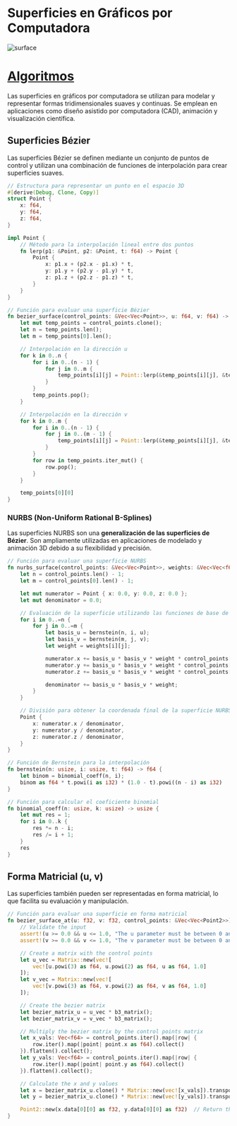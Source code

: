 # Superficies en Gráficos por Computadora

![surface](./assets/surface_example.png)

# [Algoritmos](./src/math/surface_eval.rs)

Las superficies en gráficos por computadora se utilizan para modelar y representar formas tridimensionales suaves y continuas. Se emplean en aplicaciones como diseño asistido por computadora (CAD), animación y visualización científica.

## Superficies Bézier

Las superficies Bézier se definen mediante un conjunto de puntos de control y utilizan una combinación de funciones de interpolación para crear superficies suaves.

```rust
// Estructura para representar un punto en el espacio 3D
#[derive(Debug, Clone, Copy)]
struct Point {
    x: f64,
    y: f64,
    z: f64,
}

impl Point {
    // Método para la interpolación lineal entre dos puntos
    fn lerp(p1: &Point, p2: &Point, t: f64) -> Point {
        Point {
            x: p1.x + (p2.x - p1.x) * t,
            y: p1.y + (p2.y - p1.y) * t,
            z: p1.z + (p2.z - p1.z) * t,
        }
    }
}

// Función para evaluar una superficie Bézier
fn bezier_surface(control_points: &Vec<Vec<Point>>, u: f64, v: f64) -> Point {
    let mut temp_points = control_points.clone();
    let n = temp_points.len();
    let m = temp_points[0].len();

    // Interpolación en la dirección u
    for k in 0..n {
        for i in 0..(n - 1) {
            for j in 0..m {
                temp_points[i][j] = Point::lerp(&temp_points[i][j], &temp_points[i + 1][j], u);
            }
        }
        temp_points.pop();
    }

    // Interpolación en la dirección v
    for k in 0..m {
        for i in 0..(n - 1) {
            for j in 0..(m - 1) {
                temp_points[i][j] = Point::lerp(&temp_points[i][j], &temp_points[i][j + 1], v);
            }
        }
        for row in temp_points.iter_mut() {
            row.pop();
        }
    }

    temp_points[0][0]
}
```

### NURBS (Non-Uniform Rational B-Splines)

Las superficies NURBS son una **generalización de las superficies de Bézier**. Son ampliamente utilizadas en aplicaciones de modelado y animación 3D debido a su flexibilidad y precisión.

```rust
// Función para evaluar una superficie NURBS
fn nurbs_surface(control_points: &Vec<Vec<Point>>, weights: &Vec<Vec<f64>>, u: f64, v: f64) -> Point {
    let n = control_points.len() - 1;
    let m = control_points[0].len() - 1;

    let mut numerator = Point { x: 0.0, y: 0.0, z: 0.0 };
    let mut denominator = 0.0;

    // Evaluación de la superficie utilizando las funciones de base de Bernstein
    for i in 0..=n {
        for j in 0..=m {
            let basis_u = bernstein(n, i, u);
            let basis_v = bernstein(m, j, v);
            let weight = weights[i][j];

            numerator.x += basis_u * basis_v * weight * control_points[i][j].x;
            numerator.y += basis_u * basis_v * weight * control_points[i][j].y;
            numerator.z += basis_u * basis_v * weight * control_points[i][j].z;

            denominator += basis_u * basis_v * weight;
        }
    }

    // División para obtener la coordenada final de la superficie NURBS
    Point {
        x: numerator.x / denominator,
        y: numerator.y / denominator,
        z: numerator.z / denominator,
    }
}

// Función de Bernstein para la interpolación
fn bernstein(n: usize, i: usize, t: f64) -> f64 {
    let binom = binomial_coeff(n, i);
    binom as f64 * t.powi(i as i32) * (1.0 - t).powi((n - i) as i32)
}

// Función para calcular el coeficiente binomial
fn binomial_coeff(n: usize, k: usize) -> usize {
    let mut res = 1;
    for i in 0..k {
        res *= n - i;
        res /= i + 1;
    }
    res
}
```

## Forma Matricial (u, v)

Las superficies también pueden ser representadas en forma matricial, lo que facilita su evaluación y manipulación.

```rust
// Función para evaluar una superficie en forma matricial
fn bezier_surface_at(u: f32, v: f32, control_points: &Vec<Vec<Point2>>) -> Point2 {
    // Validate the input
    assert!(u >= 0.0 && u <= 1.0, "The u parameter must be between 0 and 1");
    assert!(v >= 0.0 && v <= 1.0, "The v parameter must be between 0 and 1");

    // Create a matrix with the control points
    let u_vec = Matrix::new(vec![
        vec![u.powi(3) as f64, u.powi(2) as f64, u as f64, 1.0]
    ]);
    let v_vec = Matrix::new(vec![
        vec![v.powi(3) as f64, v.powi(2) as f64, v as f64, 1.0]
    ]);

    // Create the bezier matrix
    let bezier_matrix_u = u_vec * b3_matrix();
    let bezier_matrix_v = v_vec * b3_matrix();

    // Multiply the bezier matrix by the control points matrix
    let x_vals: Vec<f64> = control_points.iter().map(|row| {
        row.iter().map(|point| point.x as f64).collect()
    }).flatten().collect();
    let y_vals: Vec<f64> = control_points.iter().map(|row| {
        row.iter().map(|point| point.y as f64).collect()
    }).flatten().collect();

    // Calculate the x and y values
    let x = bezier_matrix_u.clone() * Matrix::new(vec![x_vals]).transpose() * bezier_matrix_v.clone();
    let y = bezier_matrix_u.clone() * Matrix::new(vec![y_vals]).transpose() * bezier_matrix_v.clone();

    Point2::new(x.data[0][0] as f32, y.data[0][0] as f32)  // Return the point [x, y
}
```
